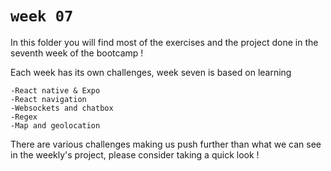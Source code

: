 # `week 07`

In this folder you will find most of the exercises and the project done in the seventh week of the bootcamp !

Each week has its own challenges, week seven is based on learning 

    -React native & Expo
    -React navigation
    -Websockets and chatbox
    -Regex
    -Map and geolocation

There are various challenges making us push further than what we can see in the weekly's project, please consider taking a quick look !
